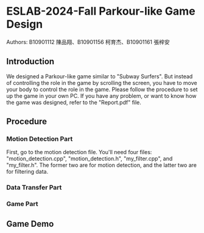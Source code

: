 # ESLAB-2024-Fall Parkour-like Game Design
Authors: B10901112 陳品翔、B10901156 柯育杰、B10901161 張梓安  

## Introduction
We designed a Parkour-like game similar to "Subway Surfers". But instead of controlling the role in the game by scrolling the screen, you have to move your body to control the role in the game. Please follow the procedure to set up the game in your own PC. If you have any problem, or want to know how the game was designed, refer to the "Report.pdf" file.  

## Procedure
### Motion Detection Part
First, go to the motion detection file. You'll need four files: "motion_detection.cpp", "motion_detection.h", "my_filter.cpp", and "my_filter.h". The former two are for motion detection, and the latter two are for filtering data.  
### Data Transfer Part
  
### Game Part
  

## Game Demo
